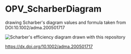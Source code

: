 # OPV_ScharberDiagram
drawing Scharber's diagram
values and formula taken from 
DOI:10.1002/adma.200501717

![Scharber's efficiency diagram drawn with this repository](https://raw.githubusercontent.com/ygim-github/OPV_ScharberDiagram/master/scharber_diagram_jit.png)

https://dx.doi.org/10.1002/adma.200501717
